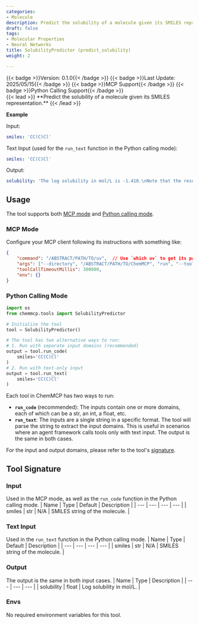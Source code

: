 ```yaml
---
categories:
- Molecule
description: Predict the solubility of a molecule given its SMILES representation.
draft: false
tags:
- Molecular Properties
- Neural Networks
title: SolubilityPredictor (predict_solubility)
weight: 2

---
```

<div style="display: flex; flex-wrap: wrap; gap: 0.75rem; align-items: center;">
  {{< badge >}}Version: 0.1.0{{< /badge >}}
  {{< badge >}}Last Update: 2025/05/15{{< /badge >}}
  {{< badge >}}MCP Support{{< /badge >}}
  {{< badge >}}Python Calling Support{{< /badge >}}
</div>
{{< lead >}}
**Predict the solubility of a molecule given its SMILES representation.**
{{< /lead >}}

**Example**

Input:
```yaml
smiles: 'CC(C)Cl'
```

Text Input (used for the `run_text` function in the Python calling mode):
```yaml
smiles: 'CC(C)Cl'
```

Output:
```yaml
solubility: 'The log solubility in mol/L is -1.410.\nNote that the result is predicted by a neural network model and may not be accurate. You may use other tools or resources to obtain more reliable results if needed.'
```

## Usage

The tool supports both [MCP mode](#mcp-mode) and [Python calling mode](#python-calling-mode).



### MCP Mode

Configure your MCP client following its instructions with something like:
```JSON
{
    "command": "/ABSTRACT/PATH/TO/uv",  // Use `which uv` to get its path
    "args": ["--directory", "/ABSTRACT/PATH/TO/ChemMCP", "run", "--tools", "SolubilityPredictor"],
    "toolCallTimeoutMillis": 300000,
    "env": {}
}
```

### Python Calling Mode

```python
import os
from chemmcp.tools import SolubilityPredictor

# Initialize the tool
tool = SolubilityPredictor()

# The tool has two alternative ways to run:
# 1. Run with separate input domains (recommended)
output = tool.run_code(
    smiles='CC(C)Cl'
)
# 2. Run with text-only input
output = tool.run_text(
    smiles='CC(C)Cl'
)
```


Each tool in ChemMCP has two ways to run:
- **`run_code`** (recommended): The inputs contain one or more domains, each of which can be a str, an int, a float, etc.
- **`run_text`**: The inputs are a single string in a specific format. The tool will parse the string to extract the input domains. This is useful in scenarios where an agent framework calls tools only with text input.
The output is the same in both cases.

For the input and output domains, please refer to the tool's [signature](#tool-signature).

## Tool Signature



### Input
Used in the MCP mode, as well as the `run_code` function in the Python calling mode.
| Name | Type | Default | Description |
| --- | --- | --- | --- |
| smiles | str | N/A | SMILES string of the molecule. |

### Text Input
Used in the `run_text` function in the Python calling mode.
| Name | Type | Default | Description |
| --- | --- | --- | --- |
| smiles | str | N/A | SMILES string of the molecule. |

### Output
The output is the same in both input cases.
| Name | Type | Description |
| --- | --- | --- |
| solubility | float | Log solubility in mol/L. |

### Envs
No required environment variables for this tool.

